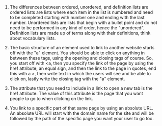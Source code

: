 1. The differences between ordered, unordered, and definition lists are ordered lists are lists where each item in the list is numbered and need to be completed starting with number one and ending with the last number. Unordered lists are lists that begin with a bullet point and do not need to be performed in any kind of order, hence the "unordered". Definition lists are made up of terms along with their definitions, think about vocabulary lists.

2. The basic structure of an element used to link to another website starts off with the "a" element. You should be able to click on anything in between these tags, using the opening and closing tags of course. So, you start off with <a, then you specify the link of the page by using the href attribute, an equal sign, and then the link to the page in quotes, end this with a >, then write text in which the users will see and be able to click on, lastly write the closing tag with the "a" element.

3. The attribute that you need to include in a link to open a new tab is the href attribute. The value of this attribute is the page that you want people to go to when clicking on the link.

4. You link to a specific part of that same page by using an absolute URL. An absolute URL will start with the domain name for the site and will be followed by the path of the specific page you want your user to go too. 
